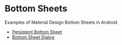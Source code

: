 # Bottom Sheets
Examples of Material Design Bottom Sheets in Android

- [Persistent Bottom Sheet](https://material.io/develop/android/components/bottom-sheet-behavior/)
- [Bottom Sheet Dialog](https://material.io/develop/android/components/bottom-sheet-dialog-fragment/)